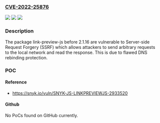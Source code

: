 ### [CVE-2022-25876](https://cve.mitre.org/cgi-bin/cvename.cgi?name=CVE-2022-25876)
![](https://img.shields.io/static/v1?label=Product&message=link-preview-js&color=blue)
![](https://img.shields.io/static/v1?label=Version&message=n%2Fa&color=blue)
![](https://img.shields.io/static/v1?label=Vulnerability&message=Server-side%20Request%20Forgery%20(SSRF)&color=brighgreen)

### Description

The package link-preview-js before 2.1.16 are vulnerable to Server-side Request Forgery (SSRF) which allows attackers to send arbitrary requests to the local network and read the response. This is due to flawed DNS rebinding protection.

### POC

#### Reference
- https://snyk.io/vuln/SNYK-JS-LINKPREVIEWJS-2933520

#### Github
No PoCs found on GitHub currently.

